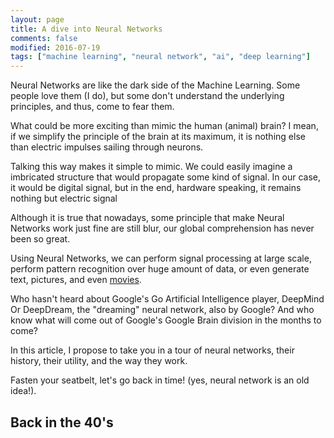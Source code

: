 ```yaml
---
layout: page
title: A dive into Neural Networks
comments: false
modified: 2016-07-19
tags: ["machine learning", "neural network", "ai", "deep learning"]
---
```


Neural Networks are like the dark side of the Machine Learning. Some people
love them (I do), but some don't understand the underlying principles, and thus,
come to fear them.

What could be more exciting than mimic the human (animal) brain? I mean, if we
simplify the principle of the brain at its maximum, it is nothing else than
electric impulses sailing through neurons.

Talking this way makes it simple to mimic. We could easily imagine a imbricated
structure that would propagate some kind of signal. In our case, it would be
digital signal, but in the end, hardware speaking, it remains nothing but
electric signal

Although it is true that nowadays, some principle that make Neural Networks work
just fine are still blur, our global comprehension has never been so great.

Using Neural Networks, we can perform signal processing at large scale, perform
pattern recognition over huge amount of data, or even generate text, pictures,
and even [movies](https://github.com/graphific/DeepDreamVideo).

Who hasn't heard about Google's Go Artificial Intelligence player, DeepMind
Or DeepDream, the "dreaming" neural network, also by Google? And who know
what will come out of Google's Google Brain division in the months to come?

In this article, I propose to take you in a tour of neural networks, their history,
their utility, and the way they work.

Fasten your seatbelt, let's go back in time! (yes, neural network is an old idea!).

## Back in the 40's
